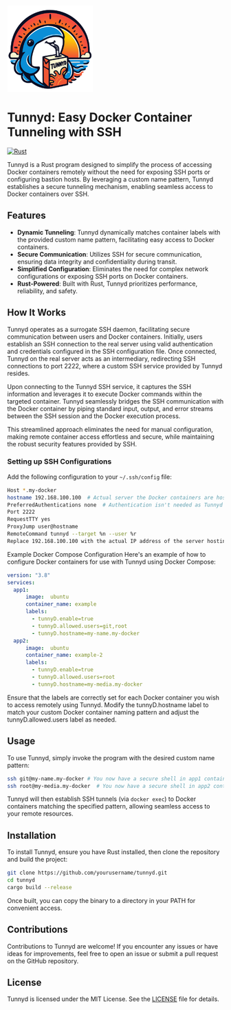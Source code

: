 <img src=".github/assets/tunnyd.svg" width="200px" height="200px"/>

# Tunnyd: Easy Docker Container Tunneling with SSH
[![Rust](https://github.com/JarekToro/tunnyd/actions/workflows/rust.yml/badge.svg)](https://github.com/JarekToro/tunnyd/actions/workflows/rust.yml)

Tunnyd is a Rust program designed to simplify the process of accessing Docker containers remotely without the need for exposing SSH ports or configuring bastion hosts. By leveraging a custom name pattern, Tunnyd establishes a secure tunneling mechanism, enabling seamless access to Docker containers over SSH.

## Features

- **Dynamic Tunneling**: Tunnyd dynamically matches container labels with the provided custom name pattern, facilitating easy access to Docker containers.
- **Secure Communication**: Utilizes SSH for secure communication, ensuring data integrity and confidentiality during transit.
- **Simplified Configuration**: Eliminates the need for complex network configurations or exposing SSH ports on Docker containers.
- **Rust-Powered**: Built with Rust, Tunnyd prioritizes performance, reliability, and safety.

## How It Works
Tunnyd operates as a surrogate SSH daemon, facilitating secure communication between users and Docker containers. Initially, users establish an SSH connection to the real server using valid authentication and credentials configured in the SSH configuration file. Once connected, Tunnyd on the real server acts as an intermediary, redirecting SSH connections to port 2222, where a custom SSH service provided by Tunnyd resides.

Upon connecting to the Tunnyd SSH service, it captures the SSH information and leverages it to execute Docker commands within the targeted container. Tunnyd seamlessly bridges the SSH communication with the Docker container by piping standard input, output, and error streams between the SSH session and the Docker execution process.

This streamlined approach eliminates the need for manual configuration, making remote container access effortless and secure, while maintaining the robust security features provided by SSH.

### Setting up SSH Configurations
Add the following configuration to your `~/.ssh/config` file:

```bash
Host *.my-docker
hostname 192.168.100.100  # Actual server the Docker containers are hosted at
PreferredAuthentications none  # Authentication isn't needed as Tunnyd won't be exposed publicly and will require a ProxyJump to <hostname>
Port 2222
RequestTTY yes
ProxyJump user@hostname
RemoteCommand tunnyd --target %n --user %r
Replace 192.168.100.100 with the actual IP address of the server hosting Docker containers. Make sure to replace user and hostname with the appropriate SSH login credentials and hostname for your environment.
````
Example Docker Compose Configuration
Here's an example of how to configure Docker containers for use with Tunnyd using Docker Compose:

```yaml
version: "3.8"
services:
  app1:
      image:  ubuntu
      container_name: example
      labels:
        - tunnyD.enable=true
        - tunnyD.allowed.users=git,root
        - tunnyD.hostname=my-name.my-docker
  app2:
      image:  ubuntu
      container_name: example-2
      labels:
        - tunnyD.enable=true
        - tunnyD.allowed.users=root
        - tunnyD.hostname=my-media.my-docker
```
Ensure that the labels are correctly set for each Docker container you wish to access remotely using Tunnyd. 
Modify the tunnyD.hostname label to match your custom Docker container naming pattern and adjust the tunnyD.allowed.users label as needed.

## Usage

To use Tunnyd, simply invoke the program with the desired custom name pattern:

```bash
ssh git@my-name.my-docker # You now have a secure shell in app1 container
ssh root@my-media.my-docker  # You now have a secure shell in app2 container
```

Tunnyd will then establish SSH tunnels (via `docker exec`) to Docker containers matching the specified pattern, allowing seamless access to your remote resources.

## Installation

To install Tunnyd, ensure you have Rust installed, then clone the repository and build the project:

```bash
git clone https://github.com/yourusername/tunnyd.git
cd tunnyd
cargo build --release
```

Once built, you can copy the binary to a directory in your PATH for convenient access.

## Contributions

Contributions to Tunnyd are welcome! If you encounter any issues or have ideas for improvements, feel free to open an issue or submit a pull request on the GitHub repository.

## License

Tunnyd is licensed under the MIT License. See the [LICENSE](LICENSE) file for details.
